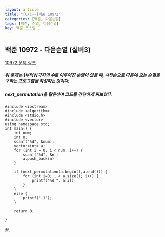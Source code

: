 ```yaml
---
layout: article
title: "[C/C++]백준 10972"
categories: [백준, 다음순열]
tags: [백준, 순열, 다음순열]
key: 백준 포스팅 1
---
```

## 백준 10972 - 다음순열 (실버3)

[10972 문제 링크](https://www.acmicpc.net/problem/10972)

#####  위 문제는 1부터 N가지의 수로 이루어진 순열이 있을 때, 사전순으로 다음에 오는 순열을 구하는 프로그램을 작성하는 것이다.

#####  next_permutation을 활용하여 코드를 간단하게 짜보았다.

```pythons
#include <iostream>
#include <algorithm>
#include <stdio.h>
#include <vector>
using namespace std;
int main() {
	int num;
	int n;
	scanf("%d", &num);
	vector<int> a;
	for (int i = 0; i < num; i++) {
		scanf("%d", &n);
		a.push_back(n);
	}
	
	if (next_permutation(a.begin(),a.end())) {
		for (int i=0; i < a.size(); i++) {
			printf("%d ", a[i]);
		}
	}
	else {
		printf("-1");
	}

	return 0;

}
```
끝.